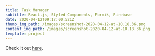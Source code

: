 ```yaml
---
title: Task Manager
subtitle: React.js, Styled Components, Formik, Firebase
date: 2020-04-12T09:17:00.521Z
thumb_img_path: /images/screenshot-2020-04-12-at-10.18.36.png
content_img_path: /images/screenshot-2020-04-12-at-10.18.36.png
template: project
---
```

Check it out [here](https://task-manager-mrobinsonwebdev.netlify.com/).